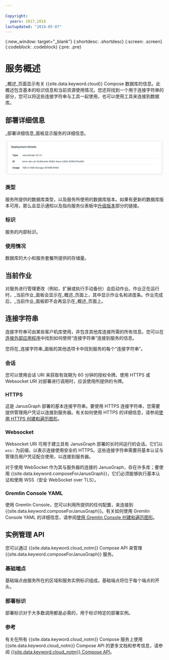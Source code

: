 ```yaml
---

Copyright:
  years: 2017,2018
lastupdated: "2018-05-07"
---
```


{:new_window: target="_blank"}
{:shortdesc: .shortdesc}
{:screen: .screen}
{:codeblock: .codeblock}
{:pre: .pre}

# 服务概述

_概述_页面显示有关 {{site.data.keyword.cloud}} Compose 数据库的信息。此概述包含基本的标识信息和当前资源使用情况。您还将找到一个用于连接字符串的部分，您可以将这些连接字符串与工具一起使用，也可以使用工具来连接到数据库。

## 部署详细信息

_部署详细信息_面板显示服务的详细信息。

![部署详细信息](./images/janusgraph-deployment-details.png "“部署详细信息”面板的视图")

### 类型

服务所提供的数据库类型，以及服务所使用的数据库版本。如果有更新的数据库版本可用，那么会显示通知以及指向服务仪表板中[升级版本](/docs/services/ComposeForJanusGraph/dashboard-settings.html#upgrade-version)部分的链接。

### 标识

服务的内部标识。

### 使用情况

数据库的大小和服务套餐所提供的存储量。

## 当前作业

对服务进行管理更改（例如，扩展或执行手动备份）会启动作业。作业正在运行时，_当前作业_面板会显示在_概述_页面上，其中显示作业名和进度条。作业完成后，_当前作业_面板即不会再显示在_概述_页面上。

## 连接字符串

连接字符串可由某些客户机库使用，并包含其他库连接所需的所有信息。您可以在[连接外部应用程序](./connecting-external.html)中找到如何使用“连接字符串”连接到服务的信息。

您将在_连接字符串_面板的其他选项卡中找到服务的每个“连接字符串”。

### 会话

您可以使用会话 URI 来获取有效期为 60 分钟的授权令牌。使用 HTTPS 或 Websocket URI 对部署进行调用时，应该使用所提供的令牌。

### HTTPS

这是 JanusGraph 部署的基本连接字符串。要使用 HTTPS 连接字符串，您需要提供管理用户凭证以连接到服务器。有关如何使用 HTTPS 的详细信息，请参阅[使用 HTTPS 创建和遍历图形](./tutorial-https.html)。

### Websocket

Websocket URI 可用于建立具有 JanusGraph 部署的长时间运行的会话。它们以 `wss:` 为前缀，以表示连接使用安全的 HTTPS。这些连接字符串需要将基本认证与管理员用户凭证配合使用，以连接到服务器。

对于使用 WebSocket 作为其与服务器的连接的 JanusGraph，存在许多库；要使用 {{site.data.keyword.composeForJanusGraph}}，它们必须能够执行基本认证和使用 WSS（安全 WebSocket over TLS）。

### Gremlin Console YAML

使用 Gremlin Console，您可以利用所提供的任何配置，来连接到 {{site.data.keyword.composeForJanusGraph}}。有关如何使用 Gremlin Console YAML 的详细信息，请参阅[使用 Gremlin Console 创建和遍历图形](./tutorial-gremlin-console.html)。


## 实例管理 API

您可以通过 {{site.data.keyword.cloud_notm}} Compose API 来管理 {{site.data.keyword.composeForJanusGraph}} 服务。

### 基础端点

基础端点由服务所在的区域和服务实例标识组成。基础端点将位于每个端点的开头。

### 部署标识

部署标识对于大多数调用都是必需的，用于标识特定的部署实例。

### 参考

有关在所有 {{site.data.keyword.cloud_notm}} Compose 服务上使用 {{site.data.keyword.cloud_notm}} Compose API 的更多文档和参考信息，请参阅 [{{site.data.keyword.cloud_notm}} Compose API](https://www.compose.com/articles/the-ibm-cloud-compose-api/)。
